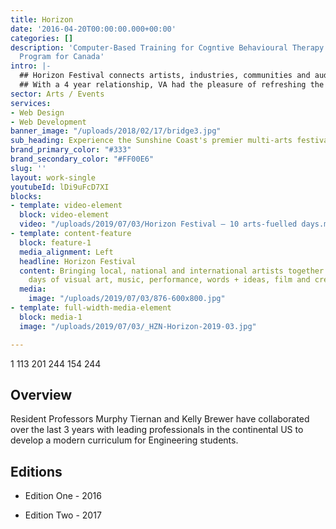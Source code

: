 ```yaml
---
title: Horizon
date: '2016-04-20T00:00:00.000+00:00'
categories: []
description: 'Computer-Based Training for Cogntive Behavioural Therapy: An Addictions
  Program for Canada'
intro: |-
  ## Horizon Festival connects artists, industries, communities and audiences through an award-winning celebration of arts and culture.
  ## With a 4 year relationship, VA had the pleasure of refreshing the website design and functionality.
sector: Arts / Events
services:
- Web Design
- Web Development
banner_image: "/uploads/2018/02/17/bridge3.jpg"
sub_heading: Experience the Sunshine Coast's premier multi-arts festival.
brand_primary_color: "#333"
brand_secondary_color: "#FF00E6"
slug: ''
layout: work-single
youtubeId: lDi9uFcD7XI
blocks:
- template: video-element
  block: video-element
  video: "/uploads/2019/07/03/Horizon Festival – 10 arts-fuelled days.mp4"
- template: content-feature
  block: feature-1
  media_alignment: Left
  headline: Horizon Festival
  content: Bringing local, national and international artists together for 10 arts-fuelled
    days of visual art, music, performance, words + ideas, film and creative workshops.
  media:
    image: "/uploads/2019/07/03/876-600x800.jpg"
- template: full-width-media-element
  block: media-1
  image: "/uploads/2019/07/03/_HZN-Horizon-2019-03.jpg"

---
```

1	113	201	
244	154	244	
## Overview

Resident Professors Murphy Tiernan and Kelly Brewer have collaborated over the last 3 years with leading professionals in the continental US to develop a modern curriculum for Engineering students.

## Editions

* Edition One - 2016

* Edition Two - 2017